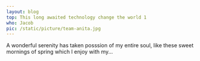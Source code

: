 ```yaml
---
layout: blog
top: This long awaited technology change the world 1
who: Jacob
pic: /static/picture/team-anita.jpg
---
```

A wonderful serenity has taken posssion of my entire soul, like these sweet mornings of spring which I enjoy with my...
